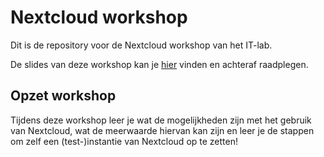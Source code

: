 # Nextcloud workshop

Dit is de repository voor de Nextcloud workshop van het IT-lab. 

De slides van deze workshop kan je [hier](https://hogent-it-lab.github.io/nextcloud-workshop/slides) vinden en achteraf raadplegen.

## Opzet workshop
Tijdens deze workshop leer je wat de mogelijkheden zijn met het gebruik van Nextcloud, wat de meerwaarde hiervan kan zijn en leer je de stappen om zelf een (test-)instantie van Nextcloud op te zetten!
